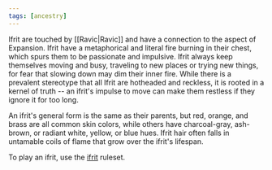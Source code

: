 ```yaml
---
tags: [ancestry]
---
```


Ifrit are touched by [[Ravic|Ravic]] and have a connection to the aspect of Expansion. Ifrit have a metaphorical and literal fire burning in their chest, which spurs them to be passionate and impulsive. Ifrit always keep themselves moving and busy, traveling to new places or trying new things, for fear that slowing down may dim their inner fire. While there is a prevalent stereotype that all Ifrit are hotheaded and reckless, it is rooted in a kernel of truth -- an ifrit's impulse to move can make them restless if they ignore it for too long.

An ifrit's general form is the same as their parents, but red, orange, and brass are all common skin colors, while others have charcoal-gray, ash-brown, or radiant white, yellow, or blue hues. Ifrit hair often falls in untamable coils of flame that grow over the ifrit's lifespan.

To play an ifrit, use the [ifrit](https://2e.aonprd.com/Ancestries.aspx?ID=33) ruleset.
